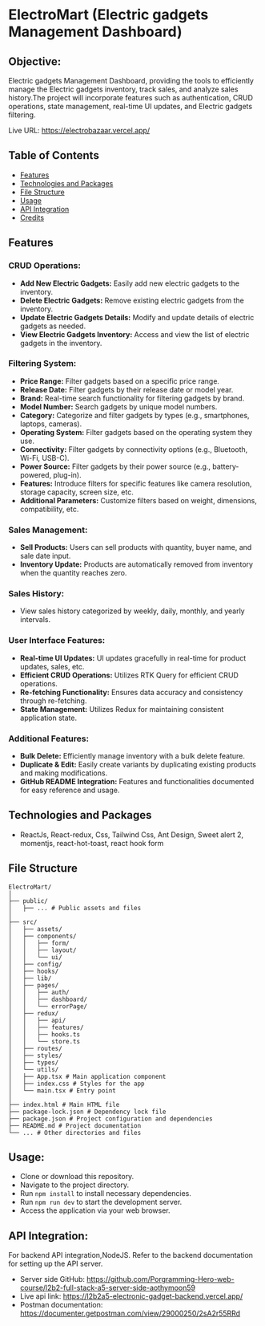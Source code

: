 # ElectroMart (Electric gadgets Management Dashboard)

## Objective:

Electric gadgets Management Dashboard, providing the tools to efficiently manage the Electric gadgets inventory, track sales, and analyze sales history.The project will incorporate features such as authentication, CRUD operations, state management, real-time UI updates, and Electric gadgets filtering.

Live URL: https://electrobazaar.vercel.app/

## Table of Contents

- [Features](#features)
- [Technologies and Packages](#technologies-and-packages)
- [File Structure](#file-structure)
- [Usage](#usage)
- [API Integration](#api-integration)
- [Credits](#credits)

## Features

### CRUD Operations:

- **Add New Electric Gadgets:** Easily add new electric gadgets to the inventory.
- **Delete Electric Gadgets:** Remove existing electric gadgets from the inventory.
- **Update Electric Gadgets Details:** Modify and update details of electric gadgets as needed.
- **View Electric Gadgets Inventory:** Access and view the list of electric gadgets in the inventory.

### Filtering System:

- **Price Range:** Filter gadgets based on a specific price range.
- **Release Date:** Filter gadgets by their release date or model year.
- **Brand:** Real-time search functionality for filtering gadgets by brand.
- **Model Number:** Search gadgets by unique model numbers.
- **Category:** Categorize and filter gadgets by types (e.g., smartphones, laptops, cameras).
- **Operating System:** Filter gadgets based on the operating system they use.
- **Connectivity:** Filter gadgets by connectivity options (e.g., Bluetooth, Wi-Fi, USB-C).
- **Power Source:** Filter gadgets by their power source (e.g., battery-powered, plug-in).
- **Features:** Introduce filters for specific features like camera resolution, storage capacity, screen size, etc.
- **Additional Parameters:** Customize filters based on weight, dimensions, compatibility, etc.

### Sales Management:

- **Sell Products:** Users can sell products with quantity, buyer name, and sale date input.
- **Inventory Update:** Products are automatically removed from inventory when the quantity reaches zero.

### Sales History:

- View sales history categorized by weekly, daily, monthly, and yearly intervals.

### User Interface Features:

- **Real-time UI Updates:** UI updates gracefully in real-time for product updates, sales, etc.
- **Efficient CRUD Operations:** Utilizes RTK Query for efficient CRUD operations.
- **Re-fetching Functionality:** Ensures data accuracy and consistency through re-fetching.
- **State Management:** Utilizes Redux for maintaining consistent application state.

### Additional Features:

- **Bulk Delete:** Efficiently manage inventory with a bulk delete feature.
- **Duplicate & Edit:** Easily create variants by duplicating existing products and making modifications.
- **GitHub README Integration:** Features and functionalities documented for easy reference and usage.

## Technologies and Packages

- ReactJs, React-redux, Css, Tailwind Css, Ant Design, Sweet alert 2, momentjs, react-hot-toast, react hook form

## File Structure

```plaintext
ElectroMart/
│
├── public/
│   ├── ... # Public assets and files
│
├── src/
│   ├── assets/
│   ├── components/
│   │   ├── form/
│   │   ├── layout/
│   │   └── ui/
│   ├── config/
│   ├── hooks/
│   ├── lib/
│   ├── pages/
│   │   ├── auth/
│   │   ├── dashboard/
│   │   └── errorPage/
│   ├── redux/
│   │   ├── api/
│   │   ├── features/
│   │   ├── hooks.ts
│   │   └── store.ts
│   ├── routes/
│   ├── styles/
│   ├── types/
│   └── utils/
│   ├── App.tsx # Main application component
│   ├── index.css # Styles for the app
│   └── main.tsx # Entry point
│
├── index.html # Main HTML file
├── package-lock.json # Dependency lock file
├── package.json # Project configuration and dependencies
├── README.md # Project documentation
└── ... # Other directories and files
```

## Usage:

- Clone or download this repository.
- Navigate to the project directory.
- Run `npm install` to install necessary dependencies.
- Run `npm run dev` to start the development server.
- Access the application via your web browser.

## API Integration:

For backend API integration,NodeJS. Refer to the backend documentation for setting up the API server.

- Server side GitHub: https://github.com/Porgramming-Hero-web-course/l2b2-full-stack-a5-server-side-aothymoon59
- Live api link: https://l2b2a5-electronic-gadget-backend.vercel.app/
- Postman documentation: https://documenter.getpostman.com/view/29000250/2sA2r55RRd
